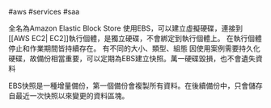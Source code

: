 #aws #services #saa 

全名為Amazon Elastic Block Store
使用EBS，可以建立虛擬硬碟，連接到[[AWS EC2| EC2]]執行個體，是獨立硬碟，不會綁定到執行個體上。
在執行個體停止和作業期間皆持續存在。
有不同的大小、類型、組態
因使用案例需要持久化硬碟，故備份相當重要，可以定期為EBS建立快照。萬一硬碟毀損，也不會遺失資料

EBS快照是一種增量備份，第一個備份會複製所有資料。在後續備份中，只會儲存自最近一次快照以來變更的資料區塊。